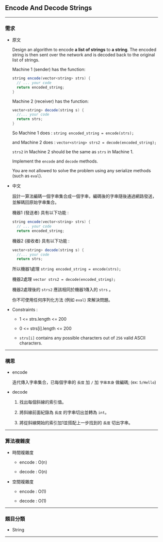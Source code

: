 ## Encode And Decode Strings

---

### 需求

- 原文
  
  Design an algorithm to encode **a list of strings** to **a string**. The encoded string is then sent over the network and is decoded back to the original list of strings.
  
  Machine 1 (sender) has the function:
  
  ```java
  string encode(vector<string> strs) {
    // ... your code
    return encoded_string;
  }
  ```
  
  Machine 2 (receiver) has the function:
  
  ```java
  vector<string> decode(string s) {
    //... your code
    return strs;
  }
  ```
  
  So Machine 1 does : `string encoded_string = encode(strs);`
  
  and Machine 2 does : `vector<string> strs2 = decode(encoded_string);`
  
  `strs2` in Machine 2 should be the same as `strs` in Machine 1.
  
  Implement the `encode` and `decode` methods.
  
  You are not allowed to solve the problem using any serialize methods (such as `eval`).
  
  

- 中文
  
  設計一算法編碼一個字串集合成一個字串，編碼後的字串隨後通過網路發送，並解碼回原始字串集合。
  
  機器1 (發送者) 具有以下功能 :
  
  ```java
  string encode(vector<string> strs) {
    // ... your code
    return encoded_string;
  ```
  
  機器2 (接收者) 具有以下功能 :
  
  ```java
  vector<string> decode(string s) {
    //... your code
    return strs;
  ```
  
  所以機器1處理  `string encoded_string = encode(strs);`
  
  機器2處理 `vector strs2 = decode(encoded_string);`
  
  機器2處理後的 `strs2` 應該相同於機器1傳入的 `strs` 。
  
  你不可使用任何序列化方法 (例如 `eval`) 來解決問題。



- Constraints :
  
  - 1 <= strs.length <= 200
  
  - 0 <= strs[i].length <= 200
  
  - `strs[i]` contains any possible characters out of `256` valid ASCII characters.

       

---

### 構思

- encode
  
  迭代傳入字串集合，已每個字串的 `長度` 加 `/` 加 `字串本身` 做編碼; (ex: `5/Hello`)

- decode
  
  1. 找出每個斜線的索引值。
  
  2. 將斜線前面紀錄為 `長度` 的字串切出並轉為 `int`。
  
  3. 將從斜線開始的索引加1並搭配上一步找到的 `長度` 切出字串。



---

### 算法複雜度

- 時間複雜度
  
  - encode : O(n)
  
  - decode : O(n)

- 空間複雜度
  
  - encode : O(1)
  
  - decode : O(1)



---

### 題目分類

- String



---





